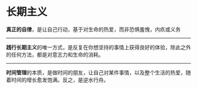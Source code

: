 # 长期主义
**真正的自律**，是让自己行动，基于对生命的热爱，而非恐惧羞愧，内疚或义务

---

**践行长期主义**的唯一方式，是反复在你想坚持的事情上获得良好的体验，除此之外的任何方法，都是对意志力和生命的消耗。

---
**时间管理**的本质，是做时间的朋友，让自己对某件事情，以及整个生活的热爱，随着时间的增长愈发饱满。反之，是逆水行舟。